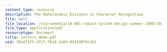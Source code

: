 ```yaml
---
content_type: resource
description: The Mahalanobis Distance in Character Recognition
file: null
file_location: /coursemedia/16-881-robust-system-design-summer-1998/39a473f5d7cf76141e040d19d0f0c1b3_letters_demo.pdf
file_type: application/pdf
resourcetype: Document
title: letters_demo.pdf
uid: 39a473f5-d7cf-7614-1e04-0d19d0f0c1b3
---
```

